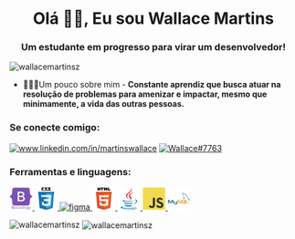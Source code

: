 
<h1 align="center">Olá 👋🏽, Eu sou Wallace Martins</h1>
<h3 align="center">Um estudante em progresso para virar um desenvolvedor!</h3>
<p align="left"> <img src="https://komarev.com/ghpvc/?username=wallacemartinsz&label=Profile%20views&color=0e75b6&style=flat" alt="wallacemartinsz" /> </p>

- 🧑🏽‍💻Um pouco sobre mim - **Constante aprendiz que busca atuar na resolução de problemas para amenizar e impactar, mesmo que minimamente, a vida das outras pessoas.**

<h3 align="left">Se conecte comigo:</h3>
<p align="left">
<a href="https://linkedin.com/in/www.linkedin.com/in/martinswallace" target="blank"><img align="center" src="https://raw.githubusercontent.com/rahuldkjain/github-profile-readme-generator/master/src/images/icons/Social/linked-in-alt.svg" alt="www.linkedin.com/in/martinswallace" height="30" width="40" /></a>
<a href="https://discord.gg/531952752633446417" target="blank"><img align="center" src="https://raw.githubusercontent.com/rahuldkjain/github-profile-readme-generator/master/src/images/icons/Social/discord.svg" alt="Wallace#7763" height="30" width="40" /></a>
</p>

<h3 align="left">Ferramentas e linguagens:</h3>
<p align="left"> <a href="https://getbootstrap.com" target="_blank" rel="noreferrer"> <img src="https://raw.githubusercontent.com/devicons/devicon/master/icons/bootstrap/bootstrap-plain-wordmark.svg" alt="bootstrap" width="40" height="40"/> </a> <a href="https://www.w3schools.com/css/" target="_blank" rel="noreferrer"> <img src="https://raw.githubusercontent.com/devicons/devicon/master/icons/css3/css3-original-wordmark.svg" alt="css3" width="40" height="40"/> </a> <a href="https://www.figma.com/" target="_blank" rel="noreferrer"> <img src="https://www.vectorlogo.zone/logos/figma/figma-icon.svg" alt="figma" width="40" height="40"/> </a> <a href="https://www.w3.org/html/" target="_blank" rel="noreferrer"> <img src="https://raw.githubusercontent.com/devicons/devicon/master/icons/html5/html5-original-wordmark.svg" alt="html5" width="40" height="40"/> </a> <a href="https://www.java.com" target="_blank" rel="noreferrer"> <img src="https://raw.githubusercontent.com/devicons/devicon/master/icons/java/java-original.svg" alt="java" width="40" height="40"/> </a> <a href="https://developer.mozilla.org/en-US/docs/Web/JavaScript" target="_blank" rel="noreferrer"> <img src="https://raw.githubusercontent.com/devicons/devicon/master/icons/javascript/javascript-original.svg" alt="javascript" width="40" height="40"/> </a> <a href="https://www.mysql.com/" target="_blank" rel="noreferrer"> <img src="https://raw.githubusercontent.com/devicons/devicon/master/icons/mysql/mysql-original-wordmark.svg" alt="mysql" width="40" height="40"/> </a> <a href="https://spring.io/" target="_blank" rel="noreferrer"> </a> </p>

<p><img align="left" src="https://github-readme-stats.vercel.app/api/top-langs?username=wallacemartinsz&show_icons=true&locale=en&layout=compact" alt="wallacemartinsz" /></p>

<p>&nbsp;<img align="center" src="https://github-readme-stats.vercel.app/api?username=wallacemartinsz&show_icons=true&locale=en" alt="wallacemartinsz" /></p>
